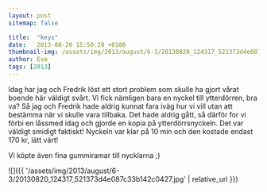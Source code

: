 ```yaml
---
layout: post
sitemap: false

title:  "keys"
date:   2013-08-20 15:50:20 +0100
thumbnail-img: /assets/img/2013/august/6-3/20130820_124317_521373d4e087c33b142c0427.jpg
author: Eva
tags: [2013]
---
```


Idag har jag och Fredrik löst ett stort problem som skulle ha gjort vårat boende här väldigt svårt. Vi fick nämligen bara en nyckel till ytterdörren,  bra va? Så jag och Fredrik hade aldrig kunnat fara iväg hur vi vill utan att bestämma när vi skulle vara tillbaka.  Det hade aldrig gått, så därför for vi förbi en låssmed idag och gjorde en kopia på ytterdörrsnyckeln. Det var väldigt smidigt faktiskt!  Nyckeln var klar på 10 min och den kostade endast 170 kr,  lätt värt! 

Vi köpte även fina gummiramar till nycklarna ;)

![]({{ '/assets/img/2013/august/6-3/20130820_124317_521373d4e087c33b142c0427.jpg'  | relative_url }})

